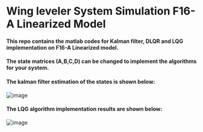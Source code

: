 # Wing leveler System Simulation F16-A Linearized Model
#### This repo contains the matlab codes for Kalman filter, DLQR and LQG implementation on F16-A Linearized model.
#### The state matrices (A,B,C,D) can be changed to implement the algorithms for your system.
#### The kalman filter estimation of the states is shown below:
![image](https://user-images.githubusercontent.com/73269696/160678224-43dcded7-fd8d-41d2-a9d1-46779e131d12.png)
#### The LQG algorithm implementation results are shown below:
![image](https://user-images.githubusercontent.com/73269696/160679198-8fd007e9-784e-4cee-ba9c-52c4230176e0.png)



